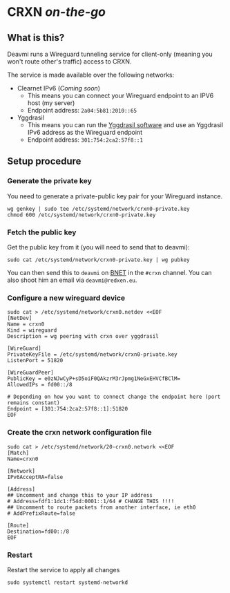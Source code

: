 CRXN _on-the-go_
================

## What is this?

Deavmi runs a Wireguard tunneling service for client-only (meaning you won't route other's traffic) access to CRXN.

The service is made available over the following networks:

* Clearnet IPv6 (_Coming soon_)
	* This means you can connect your Wireguard endpoint to an IPV6 host (my server)
	* Endpoint address: `2a04:5b81:2010::65`
* Yggdrasil
	* This means you can run the [Yggdrasil software](http://yggdrasil-network.github.io) and use an Yggdrasil IPv6 address as the Wireguard endpoint
	* Endpoint address: `301:754:2ca2:57f8::1`

## Setup procedure

### Generate the private key

You need to generate a private-public key pair for your Wireguard instance.

```
wg genkey | sudo tee /etc/systemd/network/crxn0-private.key
chmod 600 /etc/systemd/network/crxn0-private.key
```

### Fetch the public key

Get the public key from it (you will need to send that to deavmi):

```
sudo cat /etc/systemd/network/crxn0-private.key | wg pubkey
```

You can then send this to `deavmi` on [BNET](/projects/bonobonet) in the `#crxn` channel. You can also shoot him an email via `deavmi@redxen.eu`.

### Configure a new wireguard device

```
sudo cat > /etc/systemd/network/crxn0.netdev <<EOF
[NetDev]
Name = crxn0
Kind = wireguard
Description = wg peering with crxn over yggdrasil

[WireGuard]
PrivateKeyFile = /etc/systemd/network/crxn0-private.key
ListenPort = 51820

[WireGuardPeer]
PublicKey = e0zNJwCyP+sD5oiF0QAkzrM3rJpmg1NeGxEHVCfBClM=
AllowedIPs = fd00::/8

# Depending on how you want to connect change the endpoint here (port remains constant)
Endpoint = [301:754:2ca2:57f8::1]:51820
EOF
```

### Create the crxn network configuration file

```
sudo cat > /etc/systemd/network/20-crxn0.network <<EOF
[Match]
Name=crxn0

[Network]
IPv6AcceptRA=false

[Address]
## Uncomment and change this to your IP address
# Address=fdf1:1dc1:f54d:0001::1/64 # CHANGE THIS !!!!
## Uncomment to route packets from another interface, ie eth0
# AddPrefixRoute=false

[Route]
Destination=fd00::/8
EOF
```

### Restart

Restart the service to apply all changes

```
sudo systemctl restart systemd-networkd
```
